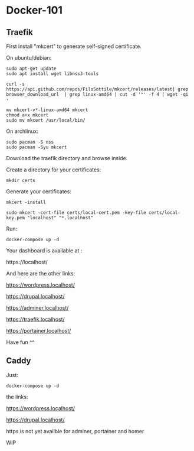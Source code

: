 # Docker-101

## Traefik

First install "mkcert" to generate self-signed certificate.

On ubuntu/debian:
```
sudo apt-get update
sudo apt install wget libnss3-tools

curl -s https://api.github.com/repos/FiloSottile/mkcert/releases/latest| grep browser_download_url  | grep linux-amd64 | cut -d '"' -f 4 | wget -qi -

mv mkcert-v*-linux-amd64 mkcert
chmod a+x mkcert
sudo mv mkcert /usr/local/bin/
```
On archlinux:
```
sudo pacman -S nss
sudo pacman -Syu mkcert
```

Download the traefik directory and browse inside.

Create a directory for your certificates:
```
mkdir certs
```
Generate your certificates:
```
mkcert -install 

sudo mkcert -cert-file certs/local-cert.pem -key-file certs/local-key.pem "localhost" "*.localhost"
```
Run:
```
docker-compose up -d 
```
Your dashboard is available at :

https://localhost/

And here are the other links:
  
https://wordpress.localhost/

https://drupal.localhost/

https://adminer.localhost/ 

https://traefik.localhost/

https://portainer.localhost/
 
Have fun ^^

## Caddy

Just:
```
docker-compose up -d
```
the links:

https://wordpress.localhost/

https://drupal.localhost/

https is not yet availble for adminer, portainer and homer

WIP
